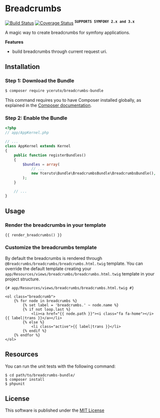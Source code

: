 Breadcrumbs
===========

[![Build Status](https://travis-ci.org/yceruto/breadcrumbs-bundle.svg?branch=master)](https://travis-ci.org/yceruto/breadcrumbs-bundle)
[![Coverage Status](https://coveralls.io/repos/yceruto/breadcrumbs-bundle/badge.svg?branch=master)](https://coveralls.io/r/yceruto/breadcrumbs-bundle?branch=master)
<sup><kbd>**SUPPORTS SYMFONY 2.x and 3.x**</kbd></sup>

A magic way to create breadcrumbs for symfony applications.

**Features**
* build breadcrumbs through current request uri.

Installation
------------

### Step 1: Download the Bundle

```bash
$ composer require yceruto/breadcrumbs-bundle
```

This command requires you to have Composer installed globally, as explained
in the [Composer documentation](https://getcomposer.org/doc/00-intro.md).

### Step 2: Enable the Bundle

```php
<?php
// app/AppKernel.php

// ...
class AppKernel extends Kernel
{
    public function registerBundles()
    {
        $bundles = array(
            // ...
            new Yceruto\Bundle\BreadcrumbsBundle\BreadcrumbsBundle(),
        );
    }

    // ...
}
```

Usage
-----

### Render the breadcrumbs in your template

```twig
{{ render_breadcrumbs() }}
```

### Customize the breadcrumbs template

By default the breadcrumbs is rendered through `@Breadcrumbs/breadcrumbs/breadcrumbs.html.twig` template. You can override the default template creating your `app/Resources/views/breadcrumbs/breadcrumbs.html.twig` template in your project structure.

```twig
{# app/Resources/views/breadcrumbs/breadcrumbs.html.twig #}

<ol class="breadcrumb">
    {% for node in breadcrumbs %}
        {% set label = 'breadcrumbs.' ~ node.name %}
        {% if not loop.last %}
            <li><a href="{{ node.path }}"><i class="fa fa-home"></i> {{ label|trans }}</a></li>
        {% else %}
            <li class="active">{{ label|trans }}</li>
        {% endif %}
    {% endfor %}
</ol>
```

Resources
---------

You can run the unit tests with the following command:

    $ cd path/to/breadcrumbs-bundle/
    $ composer install
    $ phpunit

License
-------

This software is published under the [MIT License](LICENSE)

